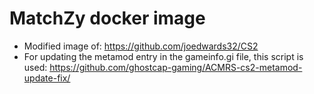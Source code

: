 # MatchZy docker image

+ Modified image of: https://github.com/joedwards32/CS2
+ For updating the metamod entry in the gameinfo.gi file, this script is
used: https://github.com/ghostcap-gaming/ACMRS-cs2-metamod-update-fix/

